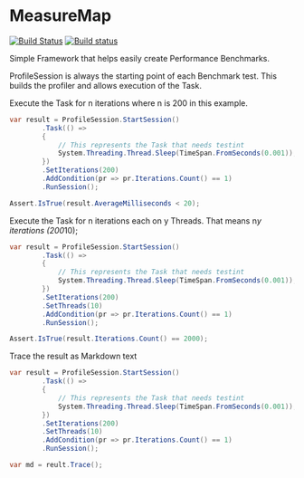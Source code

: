 # MeasureMap
[![Build Status](https://travis-ci.org/WickedFlame/MeasureMap.svg?branch=master)](https://travis-ci.org/WickedFlame/MeasureMap)
[![Build status](https://ci.appveyor.com/api/projects/status/x0u2yu08pq7xye9w/branch/master?svg=true)](https://ci.appveyor.com/project/chriswalpen/measuremap/branch/master)

Simple Framework that helps easily create Performance Benchmarks.

ProfileSession is always the starting point of each Benchmark test.
This builds the profiler and allows execution of the Task. 

Execute the Task for n iterations where n is 200 in this example.
```csharp
var result = ProfileSession.StartSession()
		.Task(() => 
		{
			// This represents the Task that needs testint
			System.Threading.Thread.Sleep(TimeSpan.FromSeconds(0.001));
		})
		.SetIterations(200)
		.AddCondition(pr => pr.Iterations.Count() == 1)
		.RunSession();

Assert.IsTrue(result.AverageMilliseconds < 20);
```

Execute the Task for n iterations each on y Threads. That means n*y iterations (200*10);
```csharp
var result = ProfileSession.StartSession()
		.Task(() => 
		{
			// This represents the Task that needs testint
			System.Threading.Thread.Sleep(TimeSpan.FromSeconds(0.001));
		})
		.SetIterations(200)
		.SetThreads(10)
		.AddCondition(pr => pr.Iterations.Count() == 1)
		.RunSession();

Assert.IsTrue(result.Iterations.Count() == 2000);
```

Trace the result as Markdown text
```csharp
var result = ProfileSession.StartSession()
		.Task(() => 
		{
			// This represents the Task that needs testint
			System.Threading.Thread.Sleep(TimeSpan.FromSeconds(0.001));
		})
		.SetIterations(200)
		.SetThreads(10)
		.AddCondition(pr => pr.Iterations.Count() == 1)
		.RunSession();

var md = reult.Trace();
```

 